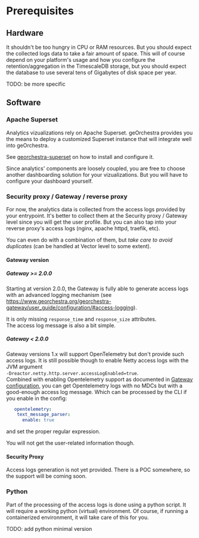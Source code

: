 # Prerequisites

## Hardware

It shouldn't be too hungry in CPU or RAM resources. But you should expect the collected logs data to take a fair amount of space.
This will of course depend on your platform's usage and how you configure the retention/aggregation in the TimescaleDB storage, but you should expect the database to use several tens of Gigabytes of disk space per year.

TODO: be more specific

## Software

### Apache Superset

Analytics vizualizations rely on Apache Superset. geOrchestra provides you the means to deploy a customized Superset instance that will integrate well into geOrchestra.

See [georchestra-superset](https://docs.georchestra.org/superset/en/latest/) on how to install and configure it.

Since analytics' components are loosely coupled, you are free to choose another dashboarding solution for your vizualizations. But you will have to configure your dashboard yourself.

### Security proxy / Gateway / reverse proxy

For now, the analytics data is collected from the access logs provided by your entrypoint. It's better to collect them at the Security proxy / Gateway level since you will get the user profile. But you can also tap into your reverse proxy's access logs (nginx, apache httpd, traefik, etc).

You can even do with a combination of them, but _take care to avoid duplicates_ (can be handled at Vector level to some extent).

#### Gateway version

##### Gateway >= 2.0.0
Starting at version 2.0.0, the Gateway is fully able to generate access logs with an advanced logging mechanism (see https://www.georchestra.org/georchestra-gateway/user_guide/configuration/#access-logging).

It is only missing `response_time` and `response_size` attributes.  
The access log message is also a bit simple.

##### Gateway < 2.0.0
Gateway versions 1.x will support OpenTelemetry but don't provide such access logs. It is still possible though to enable Netty access logs with the JVM argument  
`-Dreactor.netty.http.server.accessLogEnabled=true`.  
Combined with enabling Opentelemetry support as documented in [Gateway configuration](configuration/gateway.md), you can get Opentelemetry logs with no MDCs but with a good-enough access log message. Which can be processed by the CLI if you enable in the config:
```yaml
   opentelemetry:
    text_message_parser:
      enable: true
```
and set the proper regular expression.

You will not get the user-related information though.

#### Security Proxy

Access logs generation is not yet provided. There is a POC somewhere, so the support will be coming soon.


### Python

Part of the processing of the access logs is done using a python script. It will require a working python (virtual) environment. Of course, if running a containerized environment, it will take care of this for you.

TODO: add python minimal version
